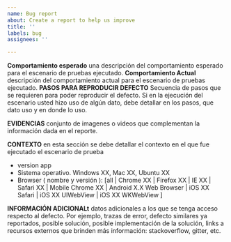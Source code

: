 ```yaml
---
name: Bug report
about: Create a report to help us improve
title: ''
labels: bug
assignees: ''

---
```


**Comportamiento esperado**
una descripción del comportamiento esperado para el escenario de pruebas ejecutado.
**Comportamiento Actual**
descripción del comportamiento actual para el escenario de pruebas ejecutado.
**PASOS PARA REPRODUCIR DEFECTO**
Secuencia de pasos que se requieren para poder reproducir el defecto. Si en la ejecución del escenario usted hizo uso de algún dato, debe detallar en los pasos, que dato uso y en donde lo uso.

**EVIDENCIAS**
conjunto de imagenes o videos que complementan la información dada en el reporte.

**CONTEXTO**
en esta sección se debe detallar el contexto en el que fue ejecutado el escenario de prueba
 - version app
 - Sistema operativo. Windows XX, Mac XX, Ubuntu XX
 - Browser ( nombre y versión ): [all | Chrome XX | Firefox XX | IE XX | Safari XX | Mobile Chrome XX |  Android X.X Web Browser | iOS XX Safari | iOS XX UIWebView | iOS XX  WKWebView ]

**INFORMACIÓN ADICIONALt**
datos adicionales a los que se tenga acceso respecto al defecto. Por ejemplo, trazas de error, defecto similares ya reportados, posible solución, posible implementación de la solución, links a recursos externos que brinden más información: stackoverflow, gitter, etc.
